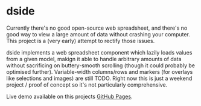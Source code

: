 # dside

Currently there's no good open-source web spreadsheet, and there's no good way to view a large amount of data without crashing your computer. This project is a (very early) attempt to rectify those issues.

dside implements a web spreadsheet component which lazily loads values from a given model, makign it able to handle arbitrary amounts of data without sacrificing on buttery-smooth scrolling (though it could probably be optimised further). Variable-width columns/rows and markers (for overlays like selections and images) are still TODO. Right now this is just a weekend project / proof of concept so it's not particularly comprehensive.

Live demo available on this projects [GitHub Pages](http://mikeinnes.github.io/dside/main.html).

